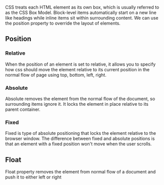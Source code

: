 CSS treats each HTML element as its own box, which is usually referred to as the CSS Box Model. Block-level items automatically start on a new line like headings while inline items sit within surrounding content. We can use the position property to override the layout of elements.

## Position

### Relative

When the position of an element is set to relative, it allows you to specify how css should move
the element relative to its current position in the normal flow of page using top, bottom, left,
right.

### Absolute

Absolute removes the element from the normal flow of the document, so surrounding items ignore it.
It locks the element in place relative to its parent container.

### Fixed

Fixed is type of absolute positioning that locks the element relative to the browser window. The
difference between fixed and absolute positions is that an element with a fixed position won't move
when the user scrolls.

## Float

Float property removes the element from normal flow of a document and push it to either left or right
